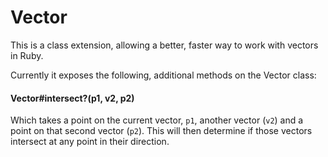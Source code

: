 # Vector

This is a class extension, allowing a better, faster way to work with vectors in Ruby.

Currently it exposes the following, additional methods on the Vector class:

#### Vector#intersect?(p1, v2, p2)

Which takes a point on the current vector, `p1`, another vector (`v2`) and a point on that second vector (`p2`). This will then determine if those vectors intersect at any point in their direction.
